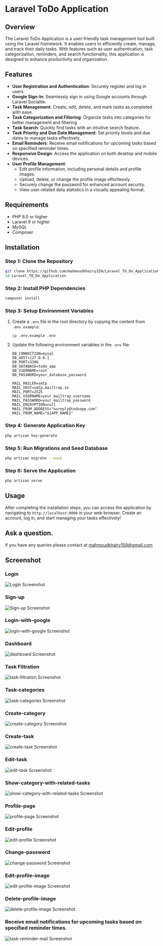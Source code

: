 # Laravel ToDo Application

## Overview

The Laravel ToDo Application is a user-friendly task management tool built using the Laravel framework. It enables users to efficiently create, manage, and track their daily tasks. With features such as user authentication, task categorization, reminders, and search functionality, this application is designed to enhance productivity and organization.

## Features

- **User Registration and Authentication**: Securely register and log in users.
- **Google Sign-In**: Seamlessly sign in using Google accounts through Laravel Socialite.
- **Task Management**: Create, edit, delete, and mark tasks as completed with ease.
- **Task Categorization and Filtering**: Organize tasks into categories for better management and filtering.
- **Task Search**: Quickly find tasks with an intuitive search feature.
- **Task Priority and Due Date Management**: Set priority levels and due dates to manage tasks effectively.
- **Email Reminders**: Receive email notifications for upcoming tasks based on specified reminder times.
- **Responsive Design**: Access the application on both desktop and mobile devices.
- **User Profile Management**:
  - Edit profile information, including personal details and profile images.
  - Upload, delete, or change the profile image effortlessly.
  - Securely change the password for enhanced account security.
  - View user-related data statistics in a visually appealing format.

## Requirements

- PHP 8.0 or higher
- Laravel 9 or higher
- MySQL
- Composer

## Installation

### Step 1: Clone the Repository

```bash
git clone https://github.com/mahmoudkhairy159/Laravel_TO_Do_Application.git
cd Laravel_TO_Do_Application
```

### Step 2: Install PHP Dependencies

```bash
composer install
```

### Step 3: Setup Environment Variables

1. Create a `.env` file in the root directory by copying the content from `.env.example`:

   ```bash
   cp .env.example .env
   ```

2. Update the following environment variables in the `.env` file:

   ```env
   DB_CONNECTION=mysql
   DB_HOST=127.0.0.1
   DB_PORT=3306
   DB_DATABASE=todo_app
   DB_USERNAME=root
   DB_PASSWORD=your_database_password

   MAIL_MAILER=smtp
   MAIL_HOST=smtp.mailtrap.io
   MAIL_PORT=2525
   MAIL_USERNAME=your_mailtrap_username
   MAIL_PASSWORD=your_mailtrap_password
   MAIL_ENCRYPTION=null
   MAIL_FROM_ADDRESS="noreply@todoapp.com"
   MAIL_FROM_NAME="${APP_NAME}"
   ```

### Step 4: Generate Application Key

```bash
php artisan key:generate
```

### Step 5: Run Migrations and Seed Database

```bash
php artisan migrate --seed
```

### Step 6: Serve the Application

```bash
php artisan serve
```
## Usage

After completing the installation steps, you can access the application by navigating to `http://localhost:8000` in your web browser. Create an account, log in, and start managing your tasks effectively!
## Ask a question.
If you have any queries please contact at mahmoudkhairy159@gmail.com

## Screenshot

### Login
![Login Screenshot](screenshots/login.jpg)
### Sign-up
![Sign-up Screenshot](screenshots/sign-up.jpg)
### Login-with-google
![login-with-google Screenshot](screenshots/login-with-google.jpg)
### Dashboard
![dashboard Screenshot](screenshots/dashboard.jpg)
### Task Filtration
![task-filtration Screenshot](screenshots/task-filteration.jpg)
### Task-categories
![task-categories Screenshot](screenshots/task-categories.jpg)
### Create-category
![create-category Screenshot](screenshots/create-category.jpg)
### Create-task
![create-task Screenshot](screenshots/create-task.jpg)
### Edit-task
![edit-task Screenshot](screenshots/edit-task.jpg)
### Show-category-with-related-tasks
![show-category-with-related-tasks Screenshot](screenshots/show-category-with-related-tasks.jpg)
### Profile-page
![profile-page Screenshot](screenshots/profile-page.jpg)
### Edit-profile
![edit-profile Screenshot](screenshots/edit-profile.jpg)
### Change-password
![change-password Screenshot](screenshots/change-password.jpg)
### Edit-profile-image 
![edit-profile-image Screenshot](screenshots/edit-profile-image.jpg)
### Delete-profile-image
![delete-profile-image Screenshot](screenshots/delete-profile-image.jpg)
### Receive email notifications for upcoming tasks based on specified reminder times.
![task-reminder-mail Screenshot](screenshots/task-reminder-mail.jpg)

